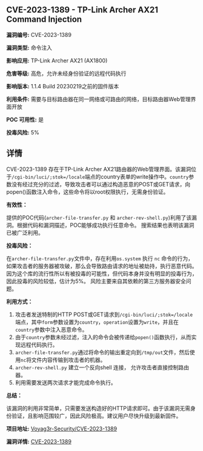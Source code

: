 ## CVE-2023-1389 - TP-Link Archer AX21 Command Injection

**漏洞编号:** CVE-2023-1389

**漏洞类型:** 命令注入

**影响应用:** TP-Link Archer AX21 (AX1800)

**危害等级:** 高危，允许未经身份验证的远程代码执行

**影响版本:** 1.1.4 Build 20230219之前的固件版本

**利用条件:** 需要与目标路由器在同一网络或可路由的网络，目标路由器Web管理界面开放

**POC 可用性:** 是

**投毒风险:** 5%

## 详情

CVE-2023-1389 存在于TP-Link Archer AX21路由器的Web管理界面。该漏洞位于`/cgi-bin/luci/;stok=/locale`端点的country表单的write操作中。`country`参数没有经过充分的过滤，导致攻击者可以通过构造恶意的POST或GET请求，向popen()函数注入命令，这些命令将以root权限执行，无需身份验证。

**有效性：**

提供的POC代码(`archer-file-transfer.py` 和 `archer-rev-shell.py`)利用了该漏洞。根据代码和漏洞描述，POC能够成功执行任意命令。 搜索结果也表明该漏洞已被广泛利用。

**投毒风险：**

在`archer-file-transfer.py`文件中，存在利用`os.system` 执行 `nc` 命令的行为，如果攻击者的服务器被攻破，那么会导致路由请求的地址被劫持，执行恶意代码。因为这个库的流行性所以有被投毒的可能性，但代码本身并没有明显的投毒行为，因此投毒的风险较低，估计为5%。 风险主要来自其依赖的第三方服务器安全问题。

**利用方式：**

1.  攻击者发送特制的HTTP POST或GET请求到`/cgi-bin/luci/;stok=/locale`端点，其中`form`参数设置为`country`，`operation`设置为`write`，并且在`country`参数中注入恶意命令。
2.  由于`country`参数未经过滤，注入的命令会被传递给`popen()`函数执行，从而实现远程代码执行。
3.  `archer-file-transfer.py`通过将命令的输出重定向到`/tmp/out`文件，然后使用`nc`将文件内容传输到攻击者的机器。
4.  `archer-rev-shell.py` 建立一个反向shell 连接， 允许攻击者直接控制路由器。
5.  利用需要发送两次请求才能完成命令执行。

**总结：**

该漏洞的利用非常简单，只需要发送构造好的HTTP请求即可。由于该漏洞无需身份验证，且影响范围较广，因此风险极高。建议用户尽快升级到最新固件。

**项目地址:** [Voyag3r-Security/CVE-2023-1389](https://github.com/Voyag3r-Security/CVE-2023-1389)

**漏洞详情:** [CVE-2023-1389](https://nvd.nist.gov/vuln/detail/CVE-2023-1389)